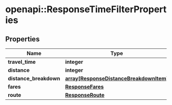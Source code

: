 # openapi::ResponseTimeFilterProperties


## Properties
Name | Type | Description | Notes
------------ | ------------- | ------------- | -------------
**travel_time** | **integer** |  | [optional] 
**distance** | **integer** |  | [optional] 
**distance_breakdown** | [**array[ResponseDistanceBreakdownItem]**](ResponseDistanceBreakdownItem.md) |  | [optional] 
**fares** | [**ResponseFares**](ResponseFares.md) |  | [optional] 
**route** | [**ResponseRoute**](ResponseRoute.md) |  | [optional] 



